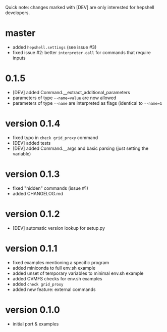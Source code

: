 Quick note: changes marked with [DEV] are only interested for hepshell developers.

# master
 - added `hepshell.settings` (see issue #3)
 - fixed issue #2: better `interpreter.call` for commands that require inputs

# 0.1.5
 - [DEV] added Command.__extract_additional_parameters
 - parameters of type `--name=value` are now allowed
 - parameters of type `--name` are interpreted as flags (identical to `--name=1`
 
# version 0.1.4
 - fixed typo in `check grid_proxy` command
 - [DEV] added tests
 - [DEV] added Command.__args and basic parsing (just setting the variable)

# version 0.1.3
 - fixed "hidden" commands (issue #1)
 - added CHANGELOG.md

# version 0.1.2
 - [DEV] automatic version lookup for setup.py
 
# version 0.1.1
 - fixed examples mentioning a specific program
 - added miniconda to full env.sh example
 - added unset of temporary variables to minimal env.sh example
 - added CVMFS checks for env.sh examples
 - added `check grid_proxy`
 - added new feature: external commands
 
# version 0.1.0
 - initial port & examples
 